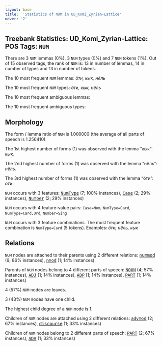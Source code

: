 ```yaml
---
layout: base
title:  'Statistics of NUM in UD_Komi_Zyrian-Lattice'
udver: '2'
---
```


## Treebank Statistics: UD_Komi_Zyrian-Lattice: POS Tags: `NUM`

There are 3 `NUM` lemmas (0%), 3 `NUM` types (0%) and 7 `NUM` tokens (1%).
Out of 15 observed tags, the rank of `NUM` is: 13 in number of lemmas, 14 in number of types and 13 in number of tokens.

The 10 most frequent `NUM` lemmas: <em>ӧти, кык, нёль</em>

The 10 most frequent `NUM` types:  <em>ӧти, кык, нёль</em>

The 10 most frequent ambiguous lemmas: 

The 10 most frequent ambiguous types:  



## Morphology

The form / lemma ratio of `NUM` is 1.000000 (the average of all parts of speech is 1.256410).

The 1st highest number of forms (1) was observed with the lemma “кык”: <em>кык</em>.

The 2nd highest number of forms (1) was observed with the lemma “нёль”: <em>нёль</em>.

The 3rd highest number of forms (1) was observed with the lemma “ӧти”: <em>ӧти</em>.

`NUM` occurs with 3 features: <tt><a href="kpv_lattice-feat-NumType.html">NumType</a></tt> (7; 100% instances), <tt><a href="kpv_lattice-feat-Case.html">Case</a></tt> (2; 29% instances), <tt><a href="kpv_lattice-feat-Number.html">Number</a></tt> (2; 29% instances)

`NUM` occurs with 4 feature-value pairs: `Case=Nom`, `NumType=Card`, `NumType=Card,Ord`, `Number=Sing`

`NUM` occurs with 3 feature combinations.
The most frequent feature combination is `NumType=Card` (5 tokens).
Examples: <em>ӧти, нёль, кык</em>


## Relations

`NUM` nodes are attached to their parents using 2 different relations: <tt><a href="kpv_lattice-dep-nummod.html">nummod</a></tt> (6; 86% instances), <tt><a href="kpv_lattice-dep-nmod.html">nmod</a></tt> (1; 14% instances)

Parents of `NUM` nodes belong to 4 different parts of speech: <tt><a href="kpv_lattice-pos-NOUN.html">NOUN</a></tt> (4; 57% instances), <tt><a href="kpv_lattice-pos-ADJ.html">ADJ</a></tt> (1; 14% instances), <tt><a href="kpv_lattice-pos-ADP.html">ADP</a></tt> (1; 14% instances), <tt><a href="kpv_lattice-pos-PART.html">PART</a></tt> (1; 14% instances)

4 (57%) `NUM` nodes are leaves.

3 (43%) `NUM` nodes have one child.

The highest child degree of a `NUM` node is 1.

Children of `NUM` nodes are attached using 2 different relations: <tt><a href="kpv_lattice-dep-advmod.html">advmod</a></tt> (2; 67% instances), <tt><a href="kpv_lattice-dep-discourse.html">discourse</a></tt> (1; 33% instances)

Children of `NUM` nodes belong to 2 different parts of speech: <tt><a href="kpv_lattice-pos-PART.html">PART</a></tt> (2; 67% instances), <tt><a href="kpv_lattice-pos-ADV.html">ADV</a></tt> (1; 33% instances)

